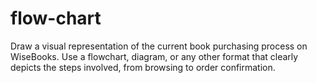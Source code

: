 # flow-chart
Draw a visual representation of the current book purchasing process on WiseBooks. Use a flowchart, diagram, or any other format that clearly depicts the steps involved, from browsing to order confirmation.
